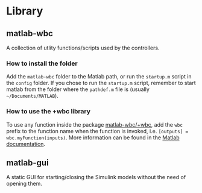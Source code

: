 # Library

## matlab-wbc

A collection of utlity functions/scripts used by the controllers.

### How to install the folder

Add the `matlab-wbc` folder to the Matlab path, or run the `startup.m` script in the `config` folder. If you chose to run the `startup.m` script, remember to start matlab from the folder where the `pathdef.m` file is (usually `~/Documents/MATLAB`).

### How to use the +wbc library

To use any function inside the package [matlab-wbc/+wbc](matlab-wbc/+wbc), add the `wbc` prefix to the function name when the function is invoked, i.e. `[outputs] = wbc.myFunction(inputs)`. More information can be found in the [Matlab documentation](https://it.mathworks.com/help/matlab/matlab_oop/scoping-classes-with-packages.html).

## matlab-gui

A static GUI for starting/closing the Simulink models without the need of opening them.


